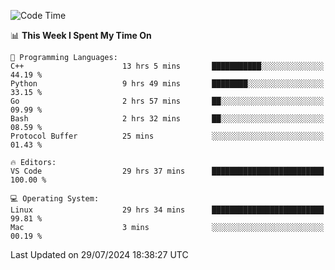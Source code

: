 
<!--START_SECTION:waka-->
![Code Time](http://img.shields.io/badge/Code%20Time-2%2C283%20hrs%2052%20mins-blue)

📊 **This Week I Spent My Time On** 

```text
💬 Programming Languages: 
C++                      13 hrs 5 mins       ███████████░░░░░░░░░░░░░░   44.19 % 
Python                   9 hrs 49 mins       ████████░░░░░░░░░░░░░░░░░   33.15 % 
Go                       2 hrs 57 mins       ██░░░░░░░░░░░░░░░░░░░░░░░   09.99 % 
Bash                     2 hrs 32 mins       ██░░░░░░░░░░░░░░░░░░░░░░░   08.59 % 
Protocol Buffer          25 mins             ░░░░░░░░░░░░░░░░░░░░░░░░░   01.43 % 

🔥 Editors: 
VS Code                  29 hrs 37 mins      █████████████████████████   100.00 % 

💻 Operating System: 
Linux                    29 hrs 34 mins      █████████████████████████   99.81 % 
Mac                      3 mins              ░░░░░░░░░░░░░░░░░░░░░░░░░   00.19 % 
```


 Last Updated on 29/07/2024 18:38:27 UTC
<!--END_SECTION:waka-->

